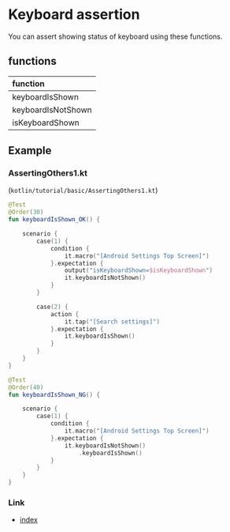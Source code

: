 # Keyboard assertion

You can assert showing status of keyboard using these functions.

## functions

| function           |
|:-------------------|
| keyboardIsShown    |
| keyboardIsNotShown |
| isKeyboardShown    |

## Example

### AssertingOthers1.kt

(`kotlin/tutorial/basic/AssertingOthers1.kt`)

```kotlin
@Test
@Order(30)
fun keyboardIsShown_OK() {

    scenario {
        case(1) {
            condition {
                it.macro("[Android Settings Top Screen]")
            }.expectation {
                output("isKeyboardShown=$isKeyboardShown")
                it.keyboardIsNotShown()
            }
        }

        case(2) {
            action {
                it.tap("[Search settings]")
            }.expectation {
                it.keyboardIsShown()
            }
        }
    }
}

@Test
@Order(40)
fun keyboardIsShown_NG() {

    scenario {
        case(1) {
            condition {
                it.macro("[Android Settings Top Screen]")
            }.expectation {
                it.keyboardIsNotShown()
                    .keyboardIsShown()
            }
        }
    }
}
```

### Link

- [index](../../../index.md)


